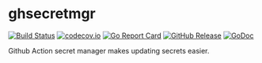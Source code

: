# ghsecretmgr

[![Build Status](https://github.com/schmidtw/ghsecretmgr/actions/workflows/ci.yml/badge.svg)](https://github.com/schmidtw/ghsecretmgr/actions/workflows/ci.yml)
[![codecov.io](https://codecov.io/github/schmidtw/ghsecretmgr/branch/main/graph/badge.svg?token=f095J2borP)](https://codecov.io/github/schmidtw/ghsecretmgr)
[![Go Report Card](https://goreportcard.com/badge/github.com/schmidtw/ghsecretmgr)](https://goreportcard.com/report/github.com/schmidtw/ghsecretmgr)
[![GitHub Release](https://img.shields.io/github/release/schmidtw/ghsecretmgr.svg)](https://github.com/schmidtw/ghsecretmgr/releases)
[![GoDoc](https://pkg.go.dev/badge/github.com/schmidtw/ghsecretmgr)](https://pkg.go.dev/github.com/schmidtw/ghsecretmgr)

Github Action secret manager makes updating secrets easier.
